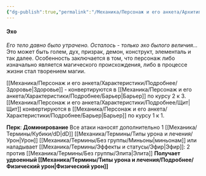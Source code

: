 ```yaml
---
{"dg-publish":true,"permalink":"/Механика/Персонаж и его анкета/Архитипы персонжей/Подробнее/Эхо/","noteIcon":"","created":"2025-09-07T13:19:32.530+03:00","updated":"2025-09-09T16:26:09.180+03:00"}
---
```




#### Эхо
*Его тело давно было утрачено. Осталось - только эхо былого величия...* Это может быть голем, дух, призрак, демон, конструкт, элементаль и так далее. Особенность заключается в том, что персонаж либо изначально является магического происхождения, либо в процессе жизни стал творением магии.

[[Механика/Персонаж и его анкета/Характеристики/Подробнее/Здоровье\|Здоровье]] - конвертируются в [[Механика/Персонаж и его анкета/Характеристики/Подробнее/Барьер\|Барьер]] по курсу 2 к 3. [[Механика/Персонаж и его анкета/Характеристики/Подробнее/Щит\|Щит]] конвертируются в [[Механика/Персонаж и его анкета/Характеристики/Подробнее/Барьер\|Барьер]] по курсу 1 к 1.

**Перк**: **Доминирование**
Все атаки наносят дополнительно 1 [[Механика/Термины/Кубики/dD\|dD]] [[Механика/Термины/Типы урона и лечения/Урон\|Урон]] [[Механика/Термины/Без группы/Миньоны\|миньонам]] или наладывает [[Механика/Термины/Эффекты и статусы/Эфир\|Эфир]]: 2 против [[Механика/Термины/Без группы/Элита\|Элита]]
**Получает удвоенный [[Механика/Термины/Типы урона и лечения/Подробнее/Физический урон\|Физический урон]]**